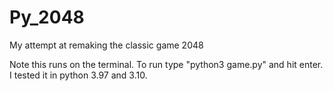 # Py_2048
My attempt at remaking the classic game 2048

Note this runs on the terminal.  To run type "python3 game.py" and hit enter.  I tested it in python 3.97 and 3.10. 

